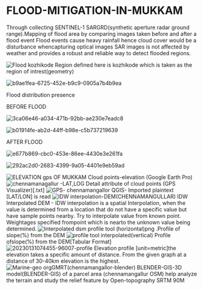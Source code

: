 # FLOOD-MITIGATION-IN-MUKKAM
Through collecting SENTINEL-1 SARGRD(synthetic aperture radar ground range).Mapping of flood area by comparing images taken before and after a flood event 
Flood events cause heavy rainfall hence cloud cover would be a disturbance whencapturing optical images SAR images is not affected by weather and provides a robust
and reliable way to detect flooded regions.

![Flood kozhikode](https://user-images.githubusercontent.com/90825034/233173634-17258b17-502a-4d09-b948-4811916ccf10.png)
Region defined here is kozhikode which is taken as the region of intrest(geometry)

![b9ae1fea-6725-452e-b9c9-0905a7b4b9ea](https://user-images.githubusercontent.com/90825034/233174602-e8d3a01c-6af8-49bc-89dd-a4ad56a95eb6.jpg)

Flood distribution presence

BEFORE FLOOD

![3ca06e46-a034-471b-92bb-ae230e7eadc8](https://user-images.githubusercontent.com/90825034/233175834-4a584d7c-7145-407c-96b9-90beb027f514.jpg)

![b01914fe-ab2d-44ff-b98e-c5b737219639](https://user-images.githubusercontent.com/90825034/233175860-4b46a452-52ed-4cfd-8693-226b49772fee.jpg)


AFTER FLOOD

![e677b869-cbc0-453e-86ee-4430e3e261fa](https://user-images.githubusercontent.com/90825034/233175738-85312e9b-6142-48bd-b19b-6aaca2900816.jpg)

![292ac2d0-2683-4399-9a05-4401e9eb59ad](https://user-images.githubusercontent.com/90825034/233175766-956bd1e3-e7a8-4dcd-9a94-0cca50c58608.jpg)

![ELEVATION gps OF MUKKAM](https://user-images.githubusercontent.com/90825034/233176011-87611e32-08f9-41c0-93e1-669c3886b984.png)
Cloud points-elevation (Google Earth Pro)
![chennamanagallur -LAT,LOG](https://user-images.githubusercontent.com/90825034/233176243-8015012d-cca1-4d7a-986b-57bac353642d.png)
Detail attribute of cloud points (GPS Visualizer)[.txt]
![GPS- chennamangallor](https://user-images.githubusercontent.com/90825034/233176398-9fa02a53-2557-489e-b216-793234a92888.png)
 QGIS- Imported plaintext [LAT/LON] is read
![IDW interpolation-DEM(CHENNAMANGULLAR)](https://user-images.githubusercontent.com/90825034/233176679-d137a817-3c31-4b2d-b82e-0fb58b30b704.png)
IDW Interpolated DEM - IDW interpolation is a spatial Interpolation, when the value is determined from a location that do not have a specific value but have sample points nearby. Try to interpolate value from known point. Weightages specified frompoint which is nearto the unknown value being determined.
![Interpolated dsm profile tool (horizontal)png](https://user-images.githubusercontent.com/90825034/233176990-5bd0109a-19b4-44c7-96e9-f93a6ead8300.png)
.Profile of slope(%) from the DEM
![profile tool interpolated(vertical)](https://user-images.githubusercontent.com/90825034/233177027-41e65279-4848-4850-a0c7-ef1ffcc37153.png)
Profile ofslope(%) from the DEM[Tabular Format]
![20230131074455-96007-profile](https://user-images.githubusercontent.com/90825034/233177294-7678bcc2-4ec9-483a-b7d0-3b0c6c26b284.png)
Elevation profile [unit=metric]the elevation takes a specific amount of distance. From the given graph at a distance of 30-40km elevation is the highest.
![Marine-geo orgGMRT(chennamangallor-blender)](https://user-images.githubusercontent.com/90825034/233177427-0e080f7c-d96f-4472-9d3d-dbceb22cd633.png)
BLENDER-GIS-3D model(BLENDER-GIS) of a parcel area (chennamangallur OSM) help analyze the terrain and study the relief feature by Open-topography SRTM 90M


